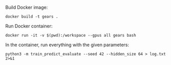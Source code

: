 Build Docker image:
```shell
docker build -t gears .
```

Run Docker container:
```shell
docker run -it -v $(pwd):/workspace --gpus all gears bash
```

In the container, run everything with the given parameters:
```shell
python3 -m train_predict_evaluate --seed 42 --hidden_size 64 > log.txt 2>&1
```
